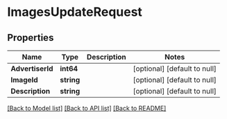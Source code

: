 # ImagesUpdateRequest

## Properties
Name | Type | Description | Notes
------------ | ------------- | ------------- | -------------
**AdvertiserId** | **int64** |  | [optional] [default to null]
**ImageId** | **string** |  | [optional] [default to null]
**Description** | **string** |  | [optional] [default to null]

[[Back to Model list]](../README.md#documentation-for-models) [[Back to API list]](../README.md#documentation-for-api-endpoints) [[Back to README]](../README.md)


